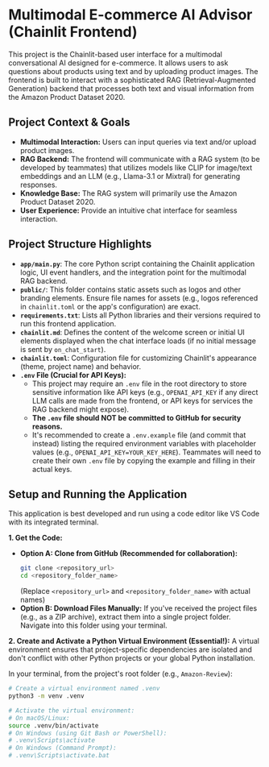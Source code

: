 # Multimodal E-commerce AI Advisor (Chainlit Frontend)

This project is the Chainlit-based user interface for a multimodal conversational AI designed for e-commerce. It allows users to ask questions about products using text and by uploading product images. The frontend is built to interact with a sophisticated RAG (Retrieval-Augmented Generation) backend that processes both text and visual information from the Amazon Product Dataset 2020.

## Project Context & Goals

* **Multimodal Interaction:** Users can input queries via text and/or upload product images.
* **RAG Backend:** The frontend will communicate with a RAG system (to be developed by teammates) that utilizes models like CLIP for image/text embeddings and an LLM (e.g., Llama-3.1 or Mixtral) for generating responses.
* **Knowledge Base:** The RAG system will primarily use the Amazon Product Dataset 2020.
* **User Experience:** Provide an intuitive chat interface for seamless interaction.

## Project Structure Highlights

* **`app/main.py`**: The core Python script containing the Chainlit application logic, UI event handlers, and the integration point for the multimodal RAG backend.
* **`public/`**: This folder contains static assets such as logos and other branding elements. Ensure file names for assets (e.g., logos referenced in `chainlit.toml` or the app's configuration) are exact.
* **`requirements.txt`**: Lists all Python libraries and their versions required to run this frontend application.
* **`chainlit.md`**: Defines the content of the welcome screen or initial UI elements displayed when the chat interface loads (if no initial message is sent by `on_chat_start`).
* **`chainlit.toml`**: Configuration file for customizing Chainlit's appearance (theme, project name) and behavior.
* **`.env` File (Crucial for API Keys):**
    * This project may require an `.env` file in the root directory to store sensitive information like API keys (e.g., `OPENAI_API_KEY` if any direct LLM calls are made from the frontend, or API keys for services the RAG backend might expose).
    * **The `.env` file should NOT be committed to GitHub for security reasons.**
    * It's recommended to create a `.env.example` file (and commit that instead) listing the required environment variables with placeholder values (e.g., `OPENAI_API_KEY=YOUR_KEY_HERE`). Teammates will need to create their own `.env` file by copying the example and filling in their actual keys.

## Setup and Running the Application

This application is best developed and run using a code editor like VS Code with its integrated terminal.

**1. Get the Code:**

* **Option A: Clone from GitHub (Recommended for collaboration):**
    ```bash
    git clone <repository_url>
    cd <repository_folder_name> 
    ```
    (Replace `<repository_url>` and `<repository_folder_name>` with actual names)
* **Option B: Download Files Manually:**
    If you've received the project files (e.g., as a ZIP archive), extract them into a single project folder. Navigate into this folder using your terminal.

**2. Create and Activate a Python Virtual Environment (Essential!):**
A virtual environment ensures that project-specific dependencies are isolated and don't conflict with other Python projects or your global Python installation.

In your terminal, from the project's root folder (e.g., `Amazon-Review`):
```bash
# Create a virtual environment named .venv
python3 -m venv .venv

# Activate the virtual environment:
# On macOS/Linux:
source .venv/bin/activate
# On Windows (using Git Bash or PowerShell):
# .venv\Scripts\activate
# On Windows (Command Prompt):
# .venv\Scripts\activate.bat
